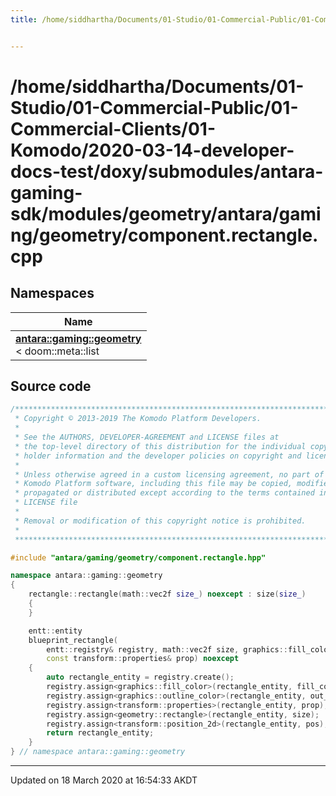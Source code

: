 ```yaml
---
title: /home/siddhartha/Documents/01-Studio/01-Commercial-Public/01-Commercial-Clients/01-Komodo/2020-03-14-developer-docs-test/doxy/submodules/antara-gaming-sdk/modules/geometry/antara/gaming/geometry/component.rectangle.cpp


---
```


# /home/siddhartha/Documents/01-Studio/01-Commercial-Public/01-Commercial-Clients/01-Komodo/2020-03-14-developer-docs-test/doxy/submodules/antara-gaming-sdk/modules/geometry/antara/gaming/geometry/component.rectangle.cpp







## Namespaces

| Name           |
| -------------- |
| **[antara::gaming::geometry](Namespaces/namespaceantara_1_1gaming_1_1geometry.md)** <br>< doom::meta::list  |














## Source code

```cpp
/******************************************************************************
 * Copyright © 2013-2019 The Komodo Platform Developers.                      *
 *                                                                            *
 * See the AUTHORS, DEVELOPER-AGREEMENT and LICENSE files at                  *
 * the top-level directory of this distribution for the individual copyright  *
 * holder information and the developer policies on copyright and licensing.  *
 *                                                                            *
 * Unless otherwise agreed in a custom licensing agreement, no part of the    *
 * Komodo Platform software, including this file may be copied, modified,     *
 * propagated or distributed except according to the terms contained in the   *
 * LICENSE file                                                               *
 *                                                                            *
 * Removal or modification of this copyright notice is prohibited.            *
 *                                                                            *
 ******************************************************************************/

#include "antara/gaming/geometry/component.rectangle.hpp"

namespace antara::gaming::geometry
{
    rectangle::rectangle(math::vec2f size_) noexcept : size(size_)
    {
    }

    entt::entity
    blueprint_rectangle(
        entt::registry& registry, math::vec2f size, graphics::fill_color fill_color, transform::position_2d pos, graphics::outline_color out_color,
        const transform::properties& prop) noexcept
    {
        auto rectangle_entity = registry.create();
        registry.assign<graphics::fill_color>(rectangle_entity, fill_color);
        registry.assign<graphics::outline_color>(rectangle_entity, out_color);
        registry.assign<transform::properties>(rectangle_entity, prop);
        registry.assign<geometry::rectangle>(rectangle_entity, size);
        registry.assign<transform::position_2d>(rectangle_entity, pos);
        return rectangle_entity;
    }
} // namespace antara::gaming::geometry
```


-------------------------------

Updated on 18 March 2020 at 16:54:33 AKDT
